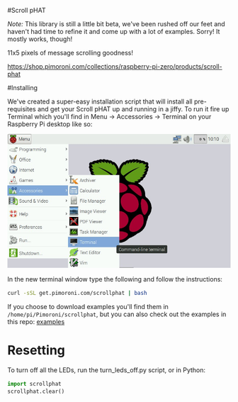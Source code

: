 #Scroll pHAT

*Note:* This library is still a little bit beta, we've been rushed off our feet and haven't had time to refine it and come up with a lot of examples. Sorry! It mostly works, though!

11x5 pixels of message scrolling goodness!

https://shop.pimoroni.com/collections/raspberry-pi-zero/products/scroll-phat

#Installing

We've created a super-easy installation script that will install all pre-requisites and get your Scroll pHAT up and running in a jiffy. To run it fire up Terminal which you'll find in Menu -> Accessories -> Terminal on your Raspberry Pi desktop like so:

![Finding the terminal](terminal.jpg)

In the new terminal window type the following and follow the instructions:

```bash
curl -sSL get.pimoroni.com/scrollphat | bash
```

If you choose to download examples you'll find them in `/home/pi/Pimoroni/scrollphat`, but you can also check out the examples in this repo: [examples](examples)

# Resetting

To turn off all the LEDs, run the turn_leds_off.py script, or in Python:

```python
import scrollphat
scrollphat.clear()
```
